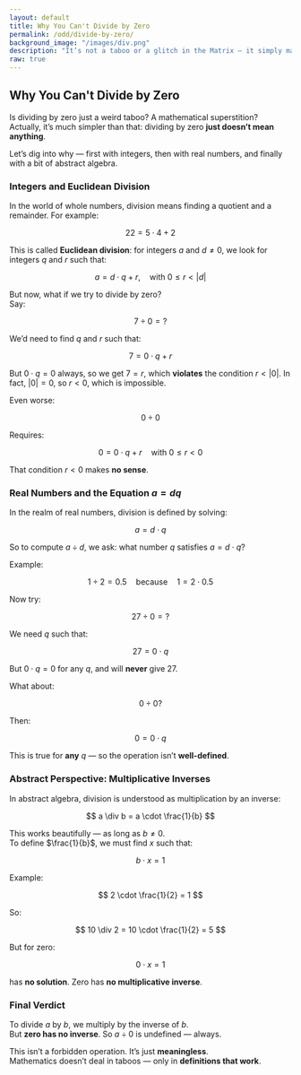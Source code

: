 ```yaml
---
layout: default
title: Why You Can't Divide by Zero
permalink: /odd/divide-by-zero/
background_image: "/images/div.png"
description: "It’s not a taboo or a glitch in the Matrix — it simply makes no mathematical sense."
raw: true
---
```

<div class="content-box">

## Why You Can't Divide by Zero

Is dividing by zero just a weird taboo? A mathematical superstition? Actually, it’s much simpler than that: dividing by zero **just doesn’t mean anything**.

Let’s dig into why — first with integers, then with real numbers, and finally with a bit of abstract algebra.

</div>

<div class="content-box">

### Integers and Euclidean Division

In the world of whole numbers, division means finding a quotient and a remainder. For example:

$$
22 = 5 \cdot 4 + 2
$$

This is called **Euclidean division**: for integers $a$ and $d \neq 0$, we look for integers $q$ and $r$ such that:

$$
a = d \cdot q + r, \quad \text{with } 0 \leq r < |d|
$$

But now, what if we try to divide by zero?  
Say:

$$
7 \div 0 = ?
$$

We’d need to find $q$ and $r$ such that:

$$
7 = 0 \cdot q + r
$$

But $0 \cdot q = 0$ always, so we get $7 = r$, which **violates** the condition $r < |0|$. In fact, $|0| = 0$, so $r < 0$, which is impossible.

Even worse:

$$
0 \div 0
$$

Requires:

$$
0 = 0 \cdot q + r \quad \text{with } 0 \leq r < 0
$$

That condition $r < 0$ makes **no sense**.

</div>

<div class="content-box">

### Real Numbers and the Equation $a = dq$

In the realm of real numbers, division is defined by solving:

$$
a = d \cdot q
$$

So to compute $a \div d$, we ask: what number $q$ satisfies $a = d \cdot q$?

Example:

$$
1 \div 2 = 0.5 \quad \text{because} \quad 1 = 2 \cdot 0.5
$$

Now try:

$$
27 \div 0 = ?
$$

We need $q$ such that:

$$
27 = 0 \cdot q
$$

But $0 \cdot q = 0$ for any $q$, and will **never** give 27.

What about:

$$
0 \div 0?
$$

Then:

$$
0 = 0 \cdot q
$$

This is true for **any** $q$ — so the operation isn’t **well-defined**.

</div>

<div class="content-box">

### Abstract Perspective: Multiplicative Inverses

In abstract algebra, division is understood as multiplication by an inverse:

$$
a \div b = a \cdot \frac{1}{b}
$$

This works beautifully — as long as $b \neq 0$.  
To define $\frac{1}{b}$, we must find $x$ such that:

$$
b \cdot x = 1
$$

Example:

$$
2 \cdot \frac{1}{2} = 1
$$

So:

$$
10 \div 2 = 10 \cdot \frac{1}{2} = 5
$$

But for zero:

$$
0 \cdot x = 1
$$

has **no solution**. Zero has **no multiplicative inverse**.

</div>

<div class="content-box">

### Final Verdict

To divide $a$ by $b$, we multiply by the inverse of $b$.  
But **zero has no inverse**. So $a \div 0$ is undefined — always.

This isn’t a forbidden operation. It’s just **meaningless**.  
Mathematics doesn’t deal in taboos — only in **definitions that work**.

</div>
